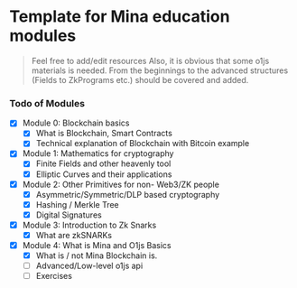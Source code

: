 # Template for Mina education modules

> Feel free to add/edit resources
Also, it is obvious that some o1js materials is needed. From the beginnings to the advanced structures (Fields to ZkPrograms etc.) should be covered and added.


### Todo of Modules

- [X] Module 0: Blockchain basics
  - [X] What is Blockchain, Smart Contracts
  - [X] Technical explanation of Blockchain with Bitcoin example
- [X] Module 1: Mathematics for cryptography
  - [X] Finite Fields and other heavenly tool
  - [X] Elliptic Curves and their applications
- [X] Module 2: Other Primitives for non- Web3/ZK people 
  - [X] Asymmetric/Symmetric/DLP based cryptography
  - [X] Hashing / Merkle Tree
  - [X] Digital Signatures
- [X] Module 3: Introduction to Zk Snarks
  - [X] What are zkSNARKs
- [X] Module 4: What is Mina and O1js Basics
  - [X] What is / not Mina Blockchain is.
  - [ ] Advanced/Low-level o1js api 
  - [ ] Exercises  
